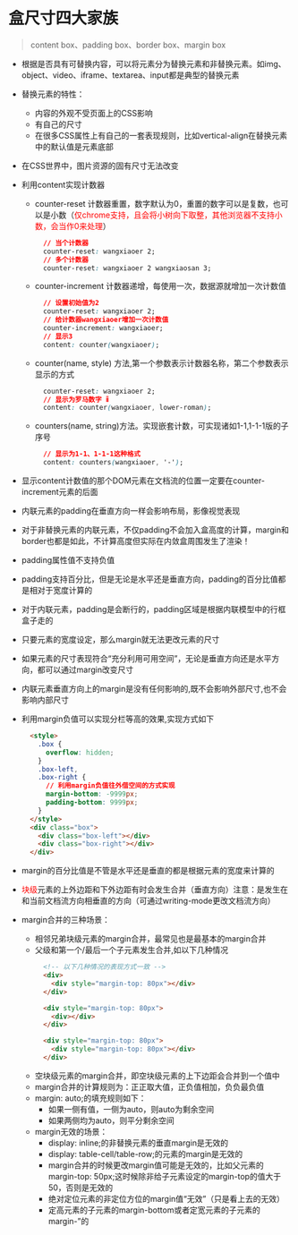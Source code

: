 # 盒尺寸四大家族
  > content box、padding box、border box、margin box

* 根据是否具有可替换内容，可以将元素分为替换元素和非替换元素。如img、object、video、iframe、textarea、input都是典型的替换元素
* 替换元素的特性：
  * 内容的外观不受页面上的CSS影响
  * 有自己的尺寸
  * 在很多CSS属性上有自己的一套表现规则，比如vertical-align在替换元素中的默认值是元素底部
* 在CSS世界中，图片资源的固有尺寸无法改变
* 利用content实现计数器
  * counter-reset 计数器重置，数字默认为0，重置的数字可以是复数，也可以是小数（<span style="color: red;">仅chrome支持，且会将小树向下取整，其他浏览器不支持小数，会当作0来处理</span>）
    ```css
      // 当个计数器
      counter-reset: wangxiaoer 2;
      // 多个计数器
      counter-reset: wangxiaoer 2 wangxiaosan 3;
    ```
  * counter-increment 计数器递增，每使用一次，数据源就增加一次计数值
    ```css
      // 设置初始值为2
      counter-reset: wangxiaoer 2;
      // 给计数器wangxiaoer增加一次计数值
      counter-increment: wangxiaoer;
      // 显示3
      content: counter(wangxiaoer);
    ```
  * counter(name, style) 方法,第一个参数表示计数器名称，第二个参数表示显示的方式
    ```css
      counter-reset: wangxiaoer 2;
      // 显示为罗马数字 ⅱ
      content: counter(wangxiaoer, lower-roman);
    ```
  * counters(name, string)方法。实现嵌套计数，可实现诸如1-1,1-1-1版的子序号
    ```css
      // 显示为1-1、1-1-1这种格式
      content: counters(wangxiaoer, '-');
    ```
* 显示content计数值的那个DOM元素在文档流的位置一定要在counter-increment元素的后面

* 内联元素的padding在垂直方向一样会影响布局，影像视觉表现
* 对于非替换元素的内联元素，不仅padding不会加入盒高度的计算，margin和border也都是如此，不计算高度但实际在内敛盒周围发生了渲染！
* padding属性值不支持负值
* padding支持百分比，但是无论是水平还是垂直方向，padding的百分比值都是相对于宽度计算的
* 对于内联元素，padding是会断行的，padding区域是根据内联模型中的行框盒子走的
* 只要元素的宽度设定，那么margin就无法更改元素的尺寸
* 如果元素的尺寸表现符合“充分利用可用空间”，无论是垂直方向还是水平方向，都可以通过margin改变尺寸
* 内联元素垂直方向上的margin是没有任何影响的,既不会影响外部尺寸,也不会影响内部尺寸
* 利用margin负值可以实现分栏等高的效果,实现方式如下
  ```html
    <style>
      .box {
        overflow: hidden;
      }
      .box-left,
      .box-right {
        // 利用margin负值往外借空间的方式实现
        margin-bottom: -9999px;
        padding-bottom: 9999px;
      }
    </style>
    <div class="box">
      <div class="box-left"></div>
      <div class="box-right"></div>
    </div>
  ```
* margin的百分比值是不管是水平还是垂直的都是根据元素的宽度来计算的
* <span style="color: red;">块级</span>元素的上外边距和下外边距有时会发生合并（垂直方向）注意：是发生在和当前文档流方向相垂直的方向（可通过writing-mode更改文档流方向）
* margin合并的三种场景：
  * 相邻兄弟块级元素的margin合并，最常见也是最基本的margin合并
  * 父级和第一个/最后一个子元素发生合并,如以下几种情况
    ```html
      <!-- 以下几种情况的表现方式一致 -->
      <div>
        <div style="margin-top: 80px"></div>
      </div>

      <div style="margin-top: 80px">
        <div></div>
      </div>

      <div style="margin-top: 80px">
        <div style="margin-top: 80px"></div>
      </div>
    ```
  * 空块级元素的margin合并，即空块级元素的上下边距会合并到一个值中
  * margin合并的计算规则为：正正取大值，正负值相加，负负最负值
  * margin: auto;的填充规则如下：
    * 如果一侧有值，一侧为auto，则auto为剩余空间
    * 如果两侧均为auto，则平分剩余空间
  * margin无效的场景：
    * display: inline;的非替换元素的垂直margin是无效的
    * display: table-cell/table-row;的元素的margin是无效的
    * margin合并的时候更改margin值可能是无效的，比如父元素的margin-top: 50px;这时候除非给子元素设定的margin-top的值大于50，否则是无效的
    * 绝对定位元素的非定位方位的margin值“无效”（只是看上去的无效）
    * 定高元素的子元素的margin-bottom或者定宽元素的子元素的margin-”的